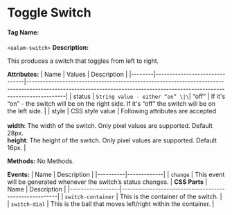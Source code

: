 # Toggle Switch
#### Tag Name:

`<aalam-switch>`
**Description:**

This produces a switch that toggles from left to right.

**Attributes:**
| Name   | Values                        | Description                                                                                                                                                              |
|--------|-------------------------------|--------------------------------------------------------------------------------------------------------------------------------------------------------------------------|
| status | `String value - either “on” \|\`| “off” | If it's “on” - the switch will be on the right side. If it's “off” the switch will be on the left side.                              |
| style  | CSS style value               | Following attributes are accepted <br><br>**width**: The width of the switch. Only pixel values are supported. Default 28px. <br>**height**: The height of the switch. Only pixel values are supported. Default 16px. |

**Methods:**
No Methods.

**Events:**
| Name     | Description |
|----------|-------------|
| `change` | This event will be generated whenever the switch’s status changes. |
**CSS Parts**
| Name             | Description                                           |
|------------------|-------------------------------------------------------|
| `switch-container` | This is the container of the switch.                 |
| `switch-dial`      | This is the ball that moves left/right within the container. |

